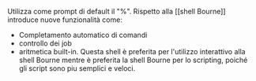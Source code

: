 Utilizza come prompt di default il "%". Rispetto alla [[shell Bourne]] introduce nuove funzionalità come:
- Completamento automatico di comandi
- controllo dei job
- aritmetica built-in.
Questa shell è preferita per l'utilizzo interattivo alla shell Bourne mentre è preferita la shell Bourne per lo scripting, poiché gli script sono piu semplici e veloci.